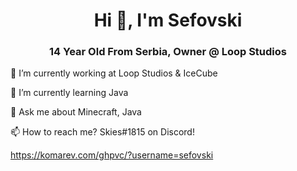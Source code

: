 <h1 align="center">Hi 👋, I'm Sefovski</h1>
<h3 align="center">14 Year Old From Serbia, Owner @ Loop Studios</h3>


🔭 I’m currently working at Loop Studios & IceCube

🌱 I’m currently learning Java

💬 Ask me about Minecraft, Java

📫 How to reach me? Skies#1815 on Discord!

https://komarev.com/ghpvc/?username=sefovski
